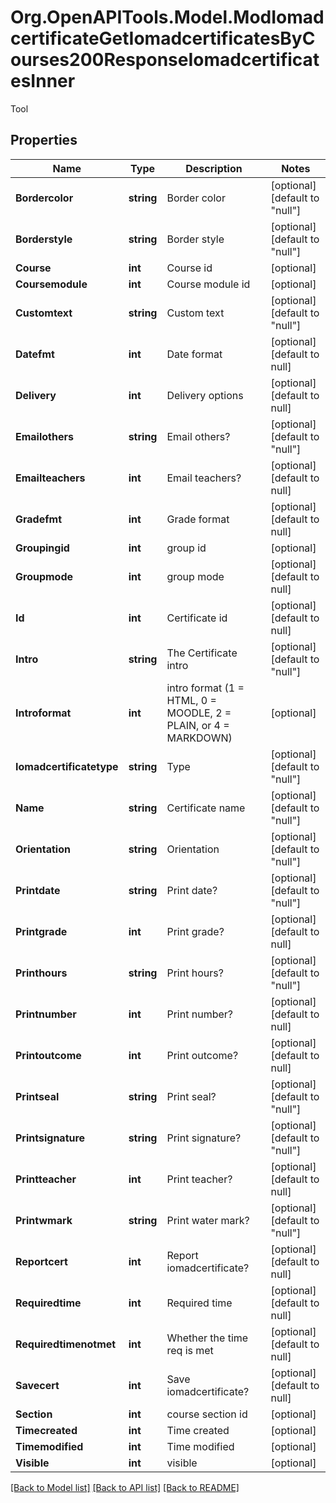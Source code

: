 # Org.OpenAPITools.Model.ModIomadcertificateGetIomadcertificatesByCourses200ResponseIomadcertificatesInner
Tool

## Properties

Name | Type | Description | Notes
------------ | ------------- | ------------- | -------------
**Bordercolor** | **string** | Border color | [optional] [default to "null"]
**Borderstyle** | **string** | Border style | [optional] [default to "null"]
**Course** | **int** | Course id | [optional] 
**Coursemodule** | **int** | Course module id | [optional] 
**Customtext** | **string** | Custom text | [optional] [default to "null"]
**Datefmt** | **int** | Date format | [optional] [default to null]
**Delivery** | **int** | Delivery options | [optional] [default to null]
**Emailothers** | **string** | Email others? | [optional] [default to "null"]
**Emailteachers** | **int** | Email teachers? | [optional] [default to null]
**Gradefmt** | **int** | Grade format | [optional] [default to null]
**Groupingid** | **int** | group id | [optional] 
**Groupmode** | **int** | group mode | [optional] [default to null]
**Id** | **int** | Certificate id | [optional] [default to null]
**Intro** | **string** | The Certificate intro | [optional] [default to "null"]
**Introformat** | **int** | intro format (1 &#x3D; HTML, 0 &#x3D; MOODLE, 2 &#x3D; PLAIN, or 4 &#x3D; MARKDOWN) | [optional] 
**Iomadcertificatetype** | **string** | Type | [optional] [default to "null"]
**Name** | **string** | Certificate name | [optional] [default to "null"]
**Orientation** | **string** | Orientation | [optional] [default to "null"]
**Printdate** | **string** | Print date? | [optional] [default to "null"]
**Printgrade** | **int** | Print grade? | [optional] [default to null]
**Printhours** | **string** | Print hours? | [optional] [default to "null"]
**Printnumber** | **int** | Print number? | [optional] [default to null]
**Printoutcome** | **int** | Print outcome? | [optional] [default to null]
**Printseal** | **string** | Print seal? | [optional] [default to "null"]
**Printsignature** | **string** | Print signature? | [optional] [default to "null"]
**Printteacher** | **int** | Print teacher? | [optional] [default to null]
**Printwmark** | **string** | Print water mark? | [optional] [default to "null"]
**Reportcert** | **int** | Report iomadcertificate? | [optional] [default to null]
**Requiredtime** | **int** | Required time | [optional] [default to null]
**Requiredtimenotmet** | **int** | Whether the time req is met | [optional] [default to null]
**Savecert** | **int** | Save iomadcertificate? | [optional] [default to null]
**Section** | **int** | course section id | [optional] 
**Timecreated** | **int** | Time created | [optional] 
**Timemodified** | **int** | Time modified | [optional] 
**Visible** | **int** | visible | [optional] 

[[Back to Model list]](../README.md#documentation-for-models) [[Back to API list]](../README.md#documentation-for-api-endpoints) [[Back to README]](../README.md)

